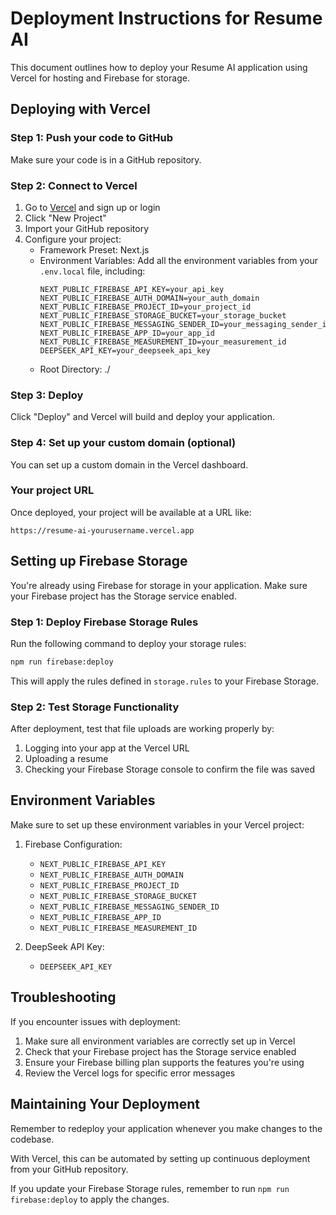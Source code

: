 # Deployment Instructions for Resume AI

This document outlines how to deploy your Resume AI application using Vercel for hosting and Firebase for storage.

## Deploying with Vercel

### Step 1: Push your code to GitHub
Make sure your code is in a GitHub repository.

### Step 2: Connect to Vercel
1. Go to [Vercel](https://vercel.com) and sign up or login
2. Click "New Project"
3. Import your GitHub repository
4. Configure your project:
   - Framework Preset: Next.js
   - Environment Variables: Add all the environment variables from your `.env.local` file, including:
     ```
     NEXT_PUBLIC_FIREBASE_API_KEY=your_api_key
     NEXT_PUBLIC_FIREBASE_AUTH_DOMAIN=your_auth_domain
     NEXT_PUBLIC_FIREBASE_PROJECT_ID=your_project_id
     NEXT_PUBLIC_FIREBASE_STORAGE_BUCKET=your_storage_bucket
     NEXT_PUBLIC_FIREBASE_MESSAGING_SENDER_ID=your_messaging_sender_id
     NEXT_PUBLIC_FIREBASE_APP_ID=your_app_id
     NEXT_PUBLIC_FIREBASE_MEASUREMENT_ID=your_measurement_id
     DEEPSEEK_API_KEY=your_deepseek_api_key
     ```
   - Root Directory: ./

### Step 3: Deploy
Click "Deploy" and Vercel will build and deploy your application.

### Step 4: Set up your custom domain (optional)
You can set up a custom domain in the Vercel dashboard.

### Your project URL
Once deployed, your project will be available at a URL like:
```
https://resume-ai-yourusername.vercel.app
```

## Setting up Firebase Storage

You're already using Firebase for storage in your application. Make sure your Firebase project has the Storage service enabled.

### Step 1: Deploy Firebase Storage Rules
Run the following command to deploy your storage rules:
```bash
npm run firebase:deploy
```

This will apply the rules defined in `storage.rules` to your Firebase Storage.

### Step 2: Test Storage Functionality
After deployment, test that file uploads are working properly by:
1. Logging into your app at the Vercel URL
2. Uploading a resume
3. Checking your Firebase Storage console to confirm the file was saved

## Environment Variables

Make sure to set up these environment variables in your Vercel project:

1. Firebase Configuration:
   - `NEXT_PUBLIC_FIREBASE_API_KEY`
   - `NEXT_PUBLIC_FIREBASE_AUTH_DOMAIN`
   - `NEXT_PUBLIC_FIREBASE_PROJECT_ID`
   - `NEXT_PUBLIC_FIREBASE_STORAGE_BUCKET`
   - `NEXT_PUBLIC_FIREBASE_MESSAGING_SENDER_ID`
   - `NEXT_PUBLIC_FIREBASE_APP_ID`
   - `NEXT_PUBLIC_FIREBASE_MEASUREMENT_ID`

2. DeepSeek API Key:
   - `DEEPSEEK_API_KEY`

## Troubleshooting

If you encounter issues with deployment:

1. Make sure all environment variables are correctly set up in Vercel
2. Check that your Firebase project has the Storage service enabled
3. Ensure your Firebase billing plan supports the features you're using
4. Review the Vercel logs for specific error messages

## Maintaining Your Deployment

Remember to redeploy your application whenever you make changes to the codebase.

With Vercel, this can be automated by setting up continuous deployment from your GitHub repository.

If you update your Firebase Storage rules, remember to run `npm run firebase:deploy` to apply the changes.
